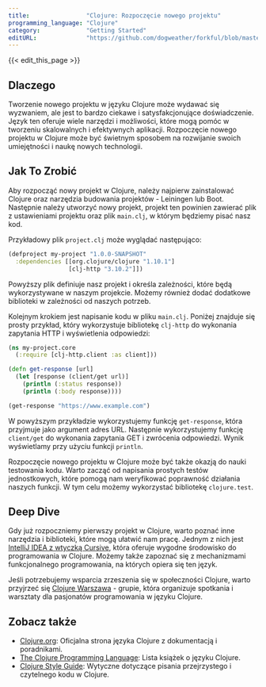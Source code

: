 ```yaml
---
title:                "Clojure: Rozpoczęcie nowego projektu"
programming_language: "Clojure"
category:             "Getting Started"
editURL:              "https://github.com/dogweather/forkful/blob/master/content/pl/clojure/starting-a-new-project.md"
---
```


{{< edit_this_page >}}

## Dlaczego

Tworzenie nowego projektu w języku Clojure może wydawać się wyzwaniem, ale jest to bardzo ciekawe i satysfakcjonujące doświadczenie. Język ten oferuje wiele narzędzi i możliwości, które mogą pomóc w tworzeniu skalowalnych i efektywnych aplikacji. Rozpoczęcie nowego projektu w Clojure może być świetnym sposobem na rozwijanie swoich umiejętności i naukę nowych technologii.

## Jak To Zrobić

Aby rozpocząć nowy projekt w Clojure, należy najpierw zainstalować Clojure oraz narzędzia budowania projektów - Leiningen lub Boot. Następnie należy utworzyć nowy projekt, projekt ten powinien zawierać plik z ustawieniami projektu oraz plik `main.clj`, w którym będziemy pisać nasz kod.

Przykładowy plik `project.clj` może wyglądać następująco:

```Clojure
(defproject my-project "1.0.0-SNAPSHOT"
  :dependencies [[org.clojure/clojure "1.10.1"]
                 [clj-http "3.10.2"]])
```

Powyższy plik definiuje nasz projekt i określa zależności, które będą wykorzystywane w naszym projekcie. Możemy również dodać dodatkowe biblioteki w zależności od naszych potrzeb.

Kolejnym krokiem jest napisanie kodu w pliku `main.clj`. Poniżej znajduje się prosty przykład, który wykorzystuje bibliotekę `clj-http` do wykonania zapytania HTTP i wyświetlenia odpowiedzi:

```Clojure
(ns my-project.core
  (:require [clj-http.client :as client]))

(defn get-response [url]
  (let [response (client/get url)]
    (println (:status response))
    (println (:body response))))

(get-response "https://www.example.com")
```

W powyższym przykładzie wykorzystujemy funkcję `get-response`, która przyjmuje jako argument adres URL. Następnie wykorzystujemy funkcję `client/get` do wykonania zapytania GET i zwrócenia odpowiedzi. Wynik wyświetlamy przy użyciu funkcji `println`.

Rozpoczęcie nowego projektu w Clojure może być także okazją do nauki testowania kodu. Warto zacząć od napisania prostych testów jednostkowych, które pomogą nam weryfikować poprawność działania naszych funkcji. W tym celu możemy wykorzystać bibliotekę `clojure.test`.

## Deep Dive

Gdy już rozpoczniemy pierwszy projekt w Clojure, warto poznać inne narzędzia i biblioteki, które mogą ułatwić nam pracę. Jednym z nich jest [IntelliJ IDEA z wtyczką Cursive](https://cursive-ide.com/), która oferuje wygodne środowisko do programowania w Clojure. Możemy także zapoznać się z mechanizmami funkcjonalnego programowania, na których opiera się ten język.

Jeśli potrzebujemy wsparcia zrzeszenia się w społeczności Clojure, warto przyjrzeć się [Clojure Warszawa](https://www.meetup.com/Clojure-Warsaw/) - grupie, która organizuje spotkania i warsztaty dla pasjonatów programowania w języku Clojure.

## Zobacz także

- [Clojure.org](https://clojure.org/): Oficjalna strona języka Clojure z dokumentacją i poradnikami.
- [The Clojure Programming Language](https://clojure.org/community/books): Lista książek o języku Clojure.
- [Clojure Style Guide](https://github.com/bbatsov/clojure-style-guide): Wytyczne dotyczące pisania przejrzystego i czytelnego kodu w Clojure.